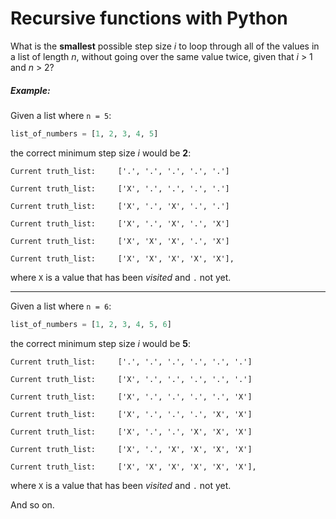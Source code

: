# Recursive functions with Python

What is the **smallest** possible step size _i_ to loop through all of the values in a list of length _n_, without going over the same value twice, given that _i_ > 1 and _n_ > 2?


##### Example:

Given a list where ```n = 5```:
```python
list_of_numbers = [1, 2, 3, 4, 5]
```
the correct minimum step size _i_ would be **2**: 
```
Current truth_list:     ['.', '.', '.', '.', '.']

Current truth_list:     ['X', '.', '.', '.', '.']

Current truth_list:     ['X', '.', 'X', '.', '.']

Current truth_list:     ['X', '.', 'X', '.', 'X']

Current truth_list:     ['X', 'X', 'X', '.', 'X']

Current truth_list:     ['X', 'X', 'X', 'X', 'X'],
```
where `X` is a value that has been _visited_ and `.` not yet.

---

Given a list where ```n = 6```:

```python
list_of_numbers = [1, 2, 3, 4, 5, 6]
```

the correct minimum step size _i_ would be **5**:

```
Current truth_list:     ['.', '.', '.', '.', '.', '.']

Current truth_list:     ['X', '.', '.', '.', '.', '.']

Current truth_list:     ['X', '.', '.', '.', '.', 'X']

Current truth_list:     ['X', '.', '.', '.', 'X', 'X']

Current truth_list:     ['X', '.', '.', 'X', 'X', 'X']

Current truth_list:     ['X', '.', 'X', 'X', 'X', 'X']

Current truth_list:     ['X', 'X', 'X', 'X', 'X', 'X'],

```
where `X` is a value that has been _visited_ and `.` not yet.

And so on.